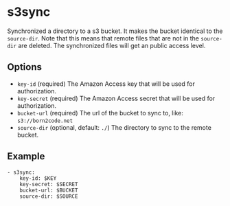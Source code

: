 # s3sync

Synchronized a directory to a s3 bucket. It makes the bucket identical to the `source-dir`.
Note that this means that remote files that are not in the `source-dir` are deleted. 
The synchronized files will get an public access level.

## Options

* `key-id` (required) The Amazon Access key that will be used for authorization.
* `key-secret` (required) The Amazon Access secret that will be used for authorization.
* `bucket-url` (required) The url of the bucket to sync to, like: `s3://born2code.net`
* `source-dir` (optional, default: `./`) The directory to sync to the remote bucket.

## Example

    - s3sync:
        key-id: $KEY
        key-secret: $SECRET
        bucket-url: $BUCKET
        source-dir: $SOURCE
